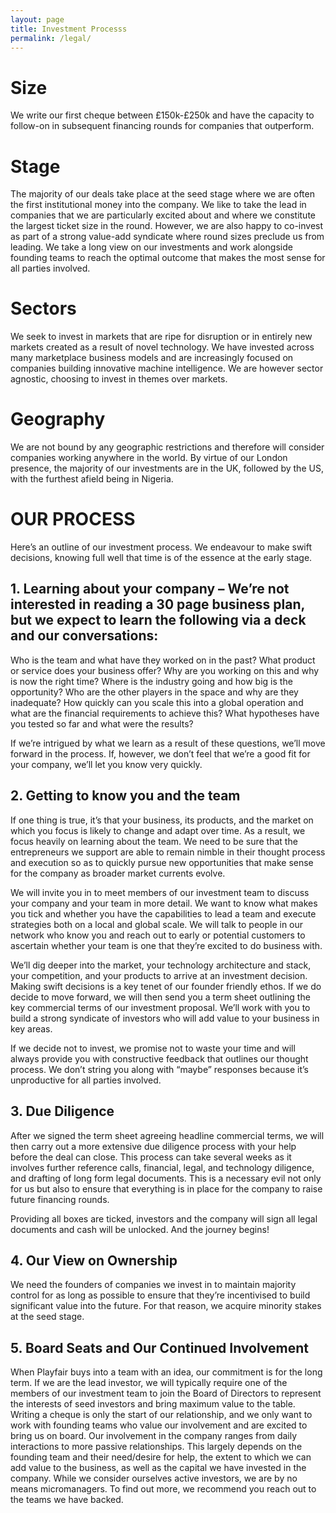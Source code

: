 ```yaml
---
layout: page
title: Investment Processs
permalink: /legal/
---
```


# Size

We write our first cheque between £150k-£250k and have the capacity to follow-on in subsequent financing rounds for companies that outperform.

# Stage

The majority of our deals take place at the seed stage where we are often the first institutional money into the company. We like to take the lead in companies that we are particularly excited about and where we constitute the largest ticket size in the round. However, we are also happy to co-invest as part of a strong value-add syndicate where round sizes preclude us from leading. We take a long view on our investments and work alongside founding teams to reach the optimal outcome that makes the most sense for all parties involved.

# Sectors

We seek to invest in markets that are ripe for disruption or in entirely new markets created as a result of novel technology. We have invested across many marketplace business models and are increasingly focused on companies building innovative machine intelligence. We are however sector agnostic, choosing to invest in themes over markets. 

# Geography

We are not bound by any geographic restrictions and therefore will consider companies working anywhere in the world. By virtue of our London presence, the majority of our investments are in the UK, followed by the US, with the furthest afield being in Nigeria.

# OUR PROCESS
Here’s an outline of our investment process. We endeavour to make swift decisions, knowing full well that time is of the essence at the early stage. 
 
## 1. Learning about your company – We’re not interested in reading a 30 page business plan, but we expect to learn the following via a deck and our conversations:

Who is the team and what have they worked on in the past?
What product or service does your business offer?
Why are you working on this and why is now the right time?
Where is the industry going and how big is the opportunity?
Who are the other players in the space and why are they inadequate?
How quickly can you scale this into a global operation and what are the financial requirements to achieve this?
What hypotheses have you tested so far and what were the results?

If we’re intrigued by what we learn as a result of these questions, we’ll move forward in the process. If, however, we don’t feel that we’re a good fit for your company, we’ll let you know very quickly.

## 2. Getting to know you and the team

If one thing is true, it’s that your business, its products, and the market on which you focus is likely to change and adapt over time. As a result, we focus heavily on learning about the team. We need to be sure that the entrepreneurs we support are able to remain nimble in their thought process and execution so as to quickly pursue new opportunities that make sense for the company as broader market currents evolve.

We will invite you in to meet members of our investment team to discuss your company and your team in more detail. We want to know what makes you tick and whether you have the capabilities to lead a team and execute strategies both on a local and global scale. We will talk to people in our network who know you and reach out to early or potential customers to ascertain whether your team is one that they’re excited to do business with.

We’ll dig deeper into the market, your technology architecture and stack, your competition, and your products to arrive at an investment decision. Making swift decisions is a key tenet of our founder friendly ethos. If we do decide to move forward, we will then send you a term sheet outlining the key commercial terms of our investment proposal. We’ll work with you to build a strong syndicate of investors who will add value to your business in key areas.

If we decide not to invest, we promise not to waste your time and will always provide you with constructive feedback that outlines our thought process.  We don’t string you along with “maybe” responses because it’s unproductive for all parties involved.

## 3. Due Diligence

After we signed the term sheet agreeing headline commercial terms, we will then carry out a more extensive due diligence process with your help before the deal can close. This process can take several weeks as it involves further reference calls, financial, legal, and technology diligence, and drafting of long form legal documents. This is a necessary evil not only for us but also to ensure that everything is in place for the company to raise future financing rounds.

Providing all boxes are ticked, investors and the company will sign all legal documents and cash will be unlocked. And the journey begins!

## 4. Our View on Ownership

We need the founders of companies we invest in to maintain majority control for as long as possible to ensure that they’re incentivised to build significant value into the future. For that reason, we acquire minority stakes at the seed stage.

## 5. Board Seats and Our Continued Involvement

When Playfair buys into a team with an idea, our commitment is for the long term. If we are the lead investor, we will typically require one of the members of our investment team to join the Board of Directors to represent the interests of seed investors and bring maximum value to the table. Writing a cheque is only the start of our relationship, and we only want to work with founding teams who value our involvement and are excited to bring us on board. Our involvement in the company ranges from daily interactions to more passive relationships. This largely depends on the founding team and their need/desire for help, the extent to which we can add value to the business, as well as the capital we have invested in the company. While we consider ourselves active investors, we are by no means micromanagers. To find out more, we recommend you reach out to the teams we have backed.